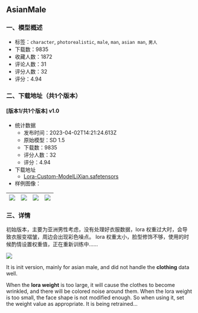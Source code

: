 ## AsianMale
### 一、模型概述

- 标签：`character`, `photorealistic`, `male`, `man`, `asian man`, `男人`
- 下载数：9835
- 收藏人数：1872
- 评论人数：31
- 评分人数：32
- 评分：4.94

### 二、下载地址（共1个版本）

#### [版本1/共1个版本] v1.0

- 统计数据
  - 发布时间：2023-04-02T14:21:24.613Z
  - 原始模型：SD 1.5
  - 下载数：9835
  - 评分人数：32
  - 评分：4.94
- 下载地址
  - [Lora-Custom-ModelLiXian.safetensors](https://civitai.com/api/download/models/15581)
- 样例图像：

| <img src="https://image.civitai.com/xG1nkqKTMzGDvpLrqFT7WA/48d7d413-2607-4b90-0419-e1233fb41d00/width=450/178496.jpeg" /> | <img src="https://image.civitai.com/xG1nkqKTMzGDvpLrqFT7WA/7987c614-ac35-427e-b11e-455ad8d61900/width=450/178613.jpeg" /> | <img src="https://image.civitai.com/xG1nkqKTMzGDvpLrqFT7WA/58fb5748-b2bd-4278-7317-124d6d554d00/width=450/178495.jpeg" /> | <img src="https://image.civitai.com/xG1nkqKTMzGDvpLrqFT7WA/e3587b76-11e9-40dd-5388-2cf1115c8100/width=450/178744.jpeg" /> |
| ---- | ---- | ---- | ---- |


### 三、详情
<p>初始版本，主要为亚洲男性考虑，没有处理好衣服数据，lora 权重过大时，会导致衣服变褶皱，周边会出现彩色噪点。 lora 权重太小，脸型修饰不够，使用的时候酌情设置权重值，正在重新训练中......</p><p></p><img src="https://imagecache.civitai.com/xG1nkqKTMzGDvpLrqFT7WA/501196d5-bfb5-40d0-8f53-1f96aca85a00/width=525/501196d5-bfb5-40d0-8f53-1f96aca85a00" /><p></p><p>It is init version, mainly for asian male, and did not handle the <strong>clothing</strong> data well.</p><p>When the <strong>lora weight</strong> is too large, it will cause the clothes to become wrinkled, and there will be colored noise around them. When the lora weight is too small, the face shape is not modified enough. So when using it, set the weight value as appropriate. It is being retrained...</p><p></p><p></p>